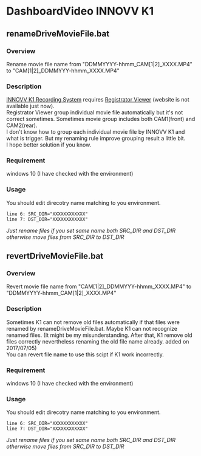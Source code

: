 # DashboardVideo INNOVV K1

## renameDriveMovieFile.bat
### Overview
 Rename movie file name from "DDMMYYYY-hhmm_CAM[1|2]_XXXX.MP4" to "CAM[1|2]_DDMMYYY-hhmm_XXXX.MP4"
### Description
 [INNOVV K1 Recording System](http://www.innovv.com/the-k) requires [Registrator Viewer](http://www.registratorviewer.com/) (website is not available just now).  
 Registrator Viewer group individual movie file automatically but it's not correct sometimes.
Sometimes movie group includes both CAM1(front) and CAM2(rear).   
I don't know how to group each individual movie file by INNOVV K1 and what is trigger.
But my renaming rule improve grouping result a little bit.  
I hope better solution if you know.  

### Requirement
 windows 10 (I have checked with the environment)  
 
### Usage
 You should edit direcotry name matching to you environment.  
```
line 6: SRC_DIR="XXXXXXXXXXXX"  
line 7: DST_DIR="XXXXXXXXXXXX"
```

 *Just rename files if you set same name both SRC_DIR and DST_DIR otherwise move files from SRC_DIR to DST_DIR*  
 
## revertDriveMovieFile.bat
### Overview
 Revert movie file name from "CAM[1|2]_DDMMYYY-hhmm_XXXX.MP4" to "DDMMYYYY-hhmm_CAM[1|2]_XXXX.MP4"
### Description
 Sometimes K1 can not remove old files automatically if that files were renamed by renameDriveMovieFile.bat. Maybe K1 can not recognize renamed files. (It might be my misunderstanding. After that, K1 remove old files correctly nevertheless renaming the old file name already. added on 2017/07/05)  
 You can revert file name to use this scipt if K1 work incorrectly.  

### Requirement
 windows 10 (I have checked with the environment)  
 
### Usage
 You should edit direcotry name matching to you environment.  
```
line 6: SRC_DIR="XXXXXXXXXXXX"  
line 7: DST_DIR="XXXXXXXXXXXX"
```

 *Just rename files if you set same name both SRC_DIR and DST_DIR otherwise move files from SRC_DIR to DST_DIR*  
 
